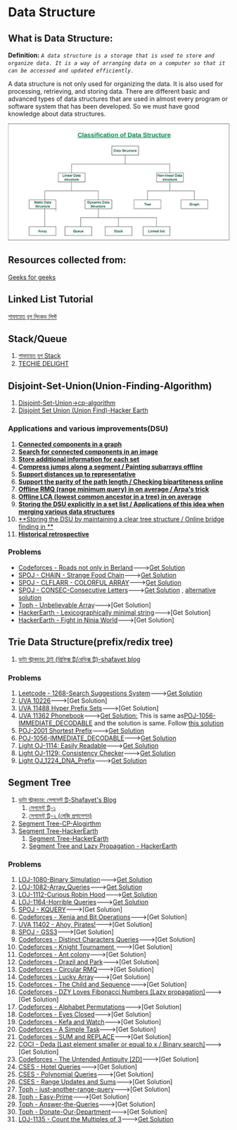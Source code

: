 # Data Structure
## What is Data Structure:
**Definition:**
*`A data structure is a storage that is used to store and organize data. It is a way of arranging data on a computer so that it can be accessed and updated efficiently.`*

A data structure is not only used for organizing the data. It is also used for processing, retrieving, and storing data. There are different basic and advanced types of data structures that are used in almost every program or software system that has been developed. So we must have good knowledge about data structures. 


![classification of data structure](https://github.com/alaminkawsar/Data-Structure-and-Algorithm/blob/main/Data%20Structure/resources/ClassificationofDataStructure.jpg)






## Resources collected from:
[Geeks for geeks](https://www.geeksforgeeks.org/data-structures)


## Linked List Tutorial
[শাফায়েত ব্লগ লিংকড লিস্ট](http://www.shafaetsplanet.com/?p=2689)


## Stack/Queue
1. [শাফায়েত ব্লগ Stack](http://www.shafaetsplanet.com/?p=2342)
2. [TECHIE DELIGHT](https://www.techiedelight.com/stack-implementation-in-cpp/)

## Disjoint-Set-Union(Union-Finding-Algorithm)
1. [Disjoint-Set-Union->cp-algorithm](https://cp-algorithms.com/data_structures/disjoint_set_union.html#union-by-size-rank)
2. [Disjoint Set Union (Union Find)-Hacker Earth](https://www.hackerearth.com/practice/notes/disjoint-set-union-union-find/)


### Applications and various improvements(DSU)
1. [**Connected components in a graph**](https://cp-algorithms.com/data_structures/disjoint_set_union.html#connected-components-in-a-graph)
2. [**Search for connected components in an image**](https://cp-algorithms.com/data_structures/disjoint_set_union.html#search-for-connected-components-in-an-image)
3. [**Store additional information for each set**](https://cp-algorithms.com/data_structures/disjoint_set_union.html#store-additional-information-for-each-set)
4. [**Compress jumps along a segment / Painting subarrays offline**](https://cp-algorithms.com/data_structures/disjoint_set_union.html#compress-jumps-along-a-segment-painting-subarrays-offline)
5. [**Support distances up to representative**](https://cp-algorithms.com/data_structures/disjoint_set_union.html#support-distances-up-to-representative)
6. [**Support the parity of the path length / Checking bipartiteness online**](https://cp-algorithms.com/data_structures/disjoint_set_union.html#support-the-parity-of-the-path-length-checking-bipartiteness-online)
7. [**Offline RMQ (range minimum query) in  on average / Arpa's trick**](https://cp-algorithms.com/data_structures/disjoint_set_union.html#arpa)
8. [**Offline LCA (lowest common ancestor in a tree) in  on average**](https://cp-algorithms.com/data_structures/disjoint_set_union.html#offline-lca-lowest-common-ancestor-in-a-tree-in-oalphan-on-average)
9. [**Storing the DSU explicitly in a set list / Applications of this idea when merging various data structures**](https://cp-algorithms.com/data_structures/disjoint_set_union.html#storing-the-dsu-explicitly-in-a-set-list-applications-of-this-idea-when-merging-various-data-structures)
10. [**Storing the DSU by maintaining a clear tree structure / Online bridge finding in **](https://cp-algorithms.com/data_structures/disjoint_set_union.html#storing-the-dsu-by-maintaining-a-clear-tree-structure-online-bridge-finding-in-oalphan-on-average)
11. [**Historical retrospective**](https://cp-algorithms.com/data_structures/disjoint_set_union.html#historical-retrospective)

### Problems
- [Codeforces - Roads not only in Berland](https://codeforces.com/contest/25/problem/D)--->[Get Solution](https://github.com/alaminkawsar/Data-Structure-and-Algorithm/blob/main/Data%20Structure/Union-Finding(Disjoint-Set)/Problems/1_cf_25_D.cpp)
- [SPOJ - CHAIN - Strange Food Chain](https://www.spoj.com/problems/CHAIN/)--->[Get Solution](https://github.com/alaminkawsar/Data-Structure-and-Algorithm/blob/main/Data%20Structure/Union-Finding(Disjoint-Set)/Problems/2_spoj_chain.cpp)
- [SPOJ - CLFLARR - COLORFUL ARRAY](https://www.spoj.com/problems/CLFLARR/)--->[Get Solution](https://github.com/alaminkawsar/Data-Structure-and-Algorithm/blob/main/Data%20Structure/Union-Finding(Disjoint-Set)/Problems/3_spoj_CLFLARR.cpp)
- [SPOJ - CONSEC-Consecutive Letters](https://www.spoj.com/problems/CONSEC/)--->[Get Solution](https://github.com/alaminkawsar/Data-Structure-and-Algorithm/blob/main/Data%20Structure/Union-Finding(Disjoint-Set)/Problems/4_spoj_CONSEC.cpp) , [alternative solution](http://en.shafaetsplanet.com/problem-solving-consecutive-letters-mist-inter-university-contest-2019)
- [Toph - Unbelievable Array](https://toph.co/p/unbelievable-array)--->[Get Solution]
- [HackerEarth - Lexicographically minimal string](https://www.hackerearth.com/practice/data-structures/disjoint-data-strutures/basics-of-disjoint-data-structures/practice-problems/algorithm/lexicographically-minimal-string-6edc1406/description/)--->[Get Solution]
- [HackerEarth - Fight in Ninja World](https://www.hackerearth.com/practice/algorithms/graphs/breadth-first-search/practice-problems/algorithm/containers-of-choclates-1/)--->[Get Solution]


## Trie Data Structure(prefix/redix tree)
1. [ডাটা স্ট্রাকচার: ট্রাই (প্রিফিক্স ট্রি/রেডিক্স ট্রি)-shafayet blog](http://www.shafaetsplanet.com/?p=1679)

### Problems
1. [Leetcode - 1268-Search Suggestions System](https://leetcode.com/problems/search-suggestions-system/)--->[Get Solution](https://github.com/alaminkawsar/Data-Structure-and-Algorithm/blob/main/Data%20Structure/Trie_Redix_tree_prefix_tree/Problems/1_1268_Search_Suggestions_System.cpp)
2. [UVA 10226](http://uva.onlinejudge.org/external/102/10226.html)--->[Get Solution]
3. [UVA 11488 Hyper Prefix Sets](http://uva.onlinejudge.org/external/114/11488.html)--->[Get Solution]
4. [UVA 11362 Phonebook](http://uva.onlinejudge.org/external/113/11362.html)--->[Get Solution:]() This is same as[POJ-1056-IMMEDIATE_DECODABLE](http://poj.org/problem?id=1056) and the solution is same. Follow [this solution](https://github.com/alaminkawsar/Data-Structure-and-Algorithm/blob/main/Data%20Structure/Trie_Redix_tree_prefix_tree/Problems/2_IMMEDIATE_DECODABILITY.cpp)
5. [POJ-2001 Shortest Prefix](http://poj.org/problem?id=2001)--->[Get Solution](https://github.com/alaminkawsar/Data-Structure-and-Algorithm/blob/main/Data%20Structure/Trie_Redix_tree_prefix_tree/Problems/3_Shortest_Prefixes.cpp)
6. [POJ-1056-IMMEDIATE_DECODABLE](http://poj.org/problem?id=1056)--->[Get Solution](https://github.com/alaminkawsar/Data-Structure-and-Algorithm/blob/main/Data%20Structure/Trie_Redix_tree_prefix_tree/Problems/2_IMMEDIATE_DECODABILITY.cpp)
7. [Light OJ-1114: Easily Readable](https://lightoj.com/problem/easily-readable)--->[Get Solution](https://github.com/alaminkawsar/Data-Structure-and-Algorithm/blob/main/Data%20Structure/Trie_Redix_tree_prefix_tree/Problems/4_LOJ_1114.cpp)
8. [Light OJ-1129: Consistency Checker](https://lightoj.com/problem/consistency-checker)--->[Get Solution](https://github.com/alaminkawsar/Data-Structure-and-Algorithm/blob/main/Data%20Structure/Trie_Redix_tree_prefix_tree/Problems/5_LOJ_1129.cpp)
9. [Light OJ_1224_DNA_Prefix](https://lightoj.com/problem/dna-prefix)--->[Get Solution](https://github.com/alaminkawsar/Data-Structure-and-Algorithm/blob/main/Data%20Structure/Trie_Redix_tree_prefix_tree/Problems/6_LOJ_1224_DNA_Prefix.cpp)


## Segment Tree

1. [ডাটা স্ট্রাকচার: সেগমেন্ট ট্রি-Shafayet's Blog](http://www.shafaetsplanet.com/?p=1557)
    1. [সেগমেন্ট ট্রি-১](http://www.shafaetsplanet.com/?p=1557)
    2. [সেগমেন্ট ট্রি-২ (লেজি প্রপাগেশন)](http://www.shafaetsplanet.com/?p=1591)
2. [Segment Tree-CP-Alogirthm](https://cp-algorithms.com/data_structures/segment_tree.html)
3. [Segment Tree-HackerEarth](https://www.hackerearth.com/practice/data-structures/advanced-data-structures/segment-trees/tutorial)
    1. [Segment Tree-HackerEarth](https://www.hackerearth.com/practice/data-structures/advanced-data-structures/segment-trees/tutorial)
    2. [Segment Tree and Lazy Propagation - HackerEarth](https://www.hackerearth.com/practice/notes/segment-tree-and-lazy-propagation/)

### Problems
1. [LOJ-1080-Binary Simulation](https://lightoj.com/problem/binary-simulation)--->[Get Solution](https://github.com/alaminkawsar/Data-Structure-and-Algorithm/blob/main/Data%20Structure/Segment%20Tree/Problem/1_LOJ_1080_Binary_Simulation.cpp)
2. [LOJ-1082-Array_Queries](https://lightoj.com/problem/array-queries)--->[Get Solution](https://github.com/alaminkawsar/Data-Structure-and-Algorithm/blob/main/Data%20Structure/Segment%20Tree/Problem/2_Array_Queries.cpp)
3. [LOJ-1112-Curious Robin Hood](https://lightoj.com/problem/curious-robin-hood)--->[Get Solution](https://github.com/alaminkawsar/Data-Structure-and-Algorithm/blob/main/Data%20Structure/Segment%20Tree/Problem/3_LOJ_1112_Curious_Robin_Hood.cpp)
4. [LOJ-1164-Horrible Queries](https://lightoj.com/problem/horrible-queries)--->[Get Solution](https://github.com/alaminkawsar/Data-Structure-and-Algorithm/blob/main/Data%20Structure/Segment%20Tree/Problem/4_LOJ_1164.cpp)
5. [SPOJ - KQUERY](http://www.spoj.com/problems/KQUERY/)--->[Get Solution]
6. [Codeforces - Xenia and Bit Operations](https://codeforces.com/problemset/problem/339/D)--->[Get Solution]
7. [UVA 11402 - Ahoy, Pirates!](https://uva.onlinejudge.org/index.php?option=com_onlinejudge&Itemid=8&page=show_problem&problem=2397)--->[Get Solution]
8. [SPOJ - GSS3](http://www.spoj.com/problems/GSS3/)--->[Get Solution]
9. [Codeforces - Distinct Characters Queries](https://codeforces.com/problemset/problem/1234/D)--->[Get Solution]
10. [Codeforces - Knight Tournament ](https://codeforces.com/contest/356/problem/A)--->[Get Solution]
11. [Codeforces - Ant colony](https://codeforces.com/contest/474/problem/F)--->[Get Solution]
12. [Codeforces - Drazil and Park](https://codeforces.com/contest/515/problem/E)--->[Get Solution]
13. [Codeforces - Circular RMQ](https://codeforces.com/problemset/problem/52/C)--->[Get Solution]
14. [Codeforces - Lucky Array](https://codeforces.com/contest/121/problem/E)--->[Get Solution]
15. [Codeforces - The Child and Sequence](https://codeforces.com/contest/438/problem/D)--->[Get Solution]
16. [Codeforces - DZY Loves Fibonacci Numbers [Lazy propagation]](https://codeforces.com/contest/446/problem/C)--->[Get Solution]
17. [Codeforces - Alphabet Permutations](https://codeforces.com/problemset/problem/610/E)--->[Get Solution]
18. [Codeforces - Eyes Closed](https://codeforces.com/problemset/problem/895/E)--->[Get Solution]
19. [Codeforces - Kefa and Watch](https://codeforces.com/problemset/problem/580/E)--->[Get Solution]
20. [Codeforces - A Simple Task](https://codeforces.com/problemset/problem/558/E)--->[Get Solution]
21. [Codeforces - SUM and REPLACE](https://codeforces.com/problemset/problem/920/F)--->[Get Solution]
22. [COCI - Deda [Last element smaller or equal to x / Binary search]](https://oj.uz/problem/view/COCI17_deda)--->[Get Solution]
23. [Codeforces - The Untended Antiquity [2D]](https://codeforces.com/problemset/problem/869/E)--->[Get Solution]
24. [CSES - Hotel Queries](https://cses.fi/problemset/task/1143)--->[Get Solution]
25. [CSES - Polynomial Queries](https://cses.fi/problemset/task/1736)--->[Get Solution]
26. [CSES - Range Updates and Sums](https://cses.fi/problemset/task/1735)--->[Get Solution]
27. [Toph - just-another-range-query](https://toph.co/p/just-another-range-query)--->[Get Solution]
28. [Toph - Easy-Prime](https://toph.co/p/easy-prime)--->[Get Solution]
29. [Toph - Answer-the-Queries](https://toph.co/p/answer-the-queries)--->[Get Solution]
30. [Toph - Donate-Our-Department](https://toph.co/p/donate-our-department)--->[Get Solution]
31. [LOJ-1135 - Count the Multiples of 3](https://lightoj.com/problem/count-the-multiples-of-3)--->[Get Solution](https://github.com/alaminkawsar/Data-Structure-and-Algorithm/blob/main/Data%20Structure/Segment%20Tree/Problem/5_LOJ_1135_multiplied_by_3.cpp)
